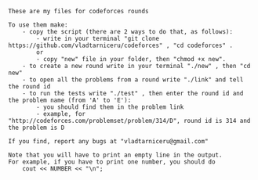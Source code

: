 
	These are my files for codeforces rounds

	To use them make:
		- copy the script (there are 2 ways to do that, as follows):
			- write in your terminal "git clone https://github.com/vladtarniceru/codeforces" , "cd codeforces" .
			or
			- copy "new" file in your folder, then "chmod +x new".
		- to create a new round write in your terminal "./new" , then "cd new"
		- to open all the problems from a round write "./link" and tell the round id
		- to run the tests write "./test" , then enter the round id and the problem name (from 'A' to 'E'):
			- you should find them in the problem link
			- example, for "http://codeforces.com/problemset/problem/314/D", round id is 314 and the problem is D
	
	If you find, report any bugs at "vladtarniceru@gmail.com"
	
	Note that you will have to print an empty line in the output.
	For example, if you have to print one number, you should do
		cout << NUMBER << "\n";


